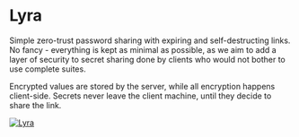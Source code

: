 # Lyra

Simple zero-trust password sharing with expiring and self-destructing links. No fancy - everything is kept as minimal as possible, as we aim to add a layer of security to secret sharing done by clients who would not bother to use complete suites. 

Encrypted values are stored by the server, while all encryption happens client-side. Secrets never leave the client machine, until they decide to share the link. 

[![Lyra](https://lyra.tetrabit.coop/banner.jpg)](https://lyra.tetrabit.coop)